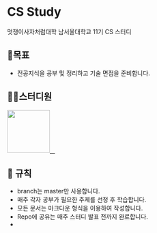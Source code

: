 # CS Study
멋쟁이사자처럼대학 남서울대학교 11기 CS 스터디

## 📖목표
- 전공지식을 공부 및 정리하고 기술 면접을 준비합니다.

## 👨‍💻스터디원
<p>
<a href="https://github.com/shyeon4643">
  <img src="https://avatars.githubusercontent.com/u/62410059?v=4" width="100">
</a>
<a href="">
  <img src="">
</a>
<a href="">
  <img src="">
</a>
<a href="">
  <img src="">
</a>
</p>

## 📜 규칙
- branch는 master만 사용합니다.
- 매주 각자 공부가 필요한 주제를 선정 후 학습합니다.
- 모든 문서는 마크다운 형식을 이용하여 작성합니다.
- Repo에 공유는 매주 스터디 발표 전까지 완료합니다.
- 
